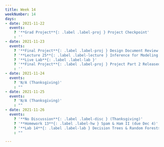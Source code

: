 ```yaml
---
title: Week 14
weekNumber: 14
days:
- date: 2021-11-22
  events:
    ? '**Grad Project**{: .label .label-proj } Project Checkpoint'
    : ''
- date: 2021-11-23
  events:
    ? '**Final Project**{: .label .label-proj } Design Document Review (tentative)'
    ? '**Lecture 25**{: .label .label-lecture } Inference for Modeling'
    ? '**Live Lab**{: .label .label-lab }'
    ? '**Final Project**{: .label .label-proj } Project Part 2 Released'
    : ''
- date: 2021-11-24
  events:
    ? 'N/A (Thanksgiving)'
    : ""
- date: 2021-11-25
  events:
    ? 'N/A (Thanksgiving)'
    : ""
- date: 2021-11-26
  events:
    ? '**No Discussion**{: .label .label-disc } (Thanksgiving)'
    ? '**Homework 13**{: .label .label-hw } Spam & Ham II (due Dec 4)'
    ? '**Lab 14**{: .label .label-lab } Decision Trees & Random Forests (due Nov 30)'
    : ""

---
```

